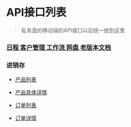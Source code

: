 # API接口列表

>    私有盘的移动端的API接口以后统一放到这里

### [日程 客户管理  工作流 网盘 老版本文档](olddoc)




### 进销存
* [产品列表](productList)

* [产品具体详情](productInfo)

* [订单列表](orderList)

* [订单详情](orderInfo)